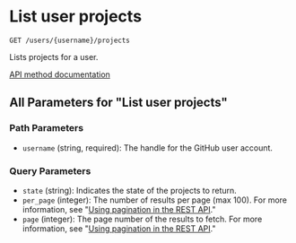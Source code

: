# List user projects

`GET /users/{username}/projects`

Lists projects for a user.

[API method documentation](https://docs.github.com/rest/projects/projects#list-user-projects)

## All Parameters for "List user projects"

### Path Parameters

- `username` (string, required): The handle for the GitHub user account.
### Query Parameters

- `state` (string): Indicates the state of the projects to return.
- `per_page` (integer): The number of results per page (max 100). For more information, see "[Using pagination in the REST API](https://docs.github.com/rest/using-the-rest-api/using-pagination-in-the-rest-api)."
- `page` (integer): The page number of the results to fetch. For more information, see "[Using pagination in the REST API](https://docs.github.com/rest/using-the-rest-api/using-pagination-in-the-rest-api)."